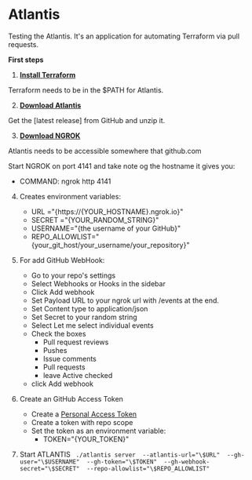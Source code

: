 # Atlantis
Testing the Atlantis. It's an application for automating Terraform via pull requests.

**First steps**

1. **[Install Terraform](https://developer.hashicorp.com/terraform/install)**

Terraform needs to be in the $PATH for Atlantis.

2. **[Download Atlantis](https://github.com/runatlantis/atlantis/releases)**

Get the [latest release] from GitHub and unzip it.


3. **[Download NGROK](https://download.ngrok.com)**

Atlantis needs to be accessible somewhere that github.com

Start NGROK on port 4141 and take note og the hostname it gives you:

* COMMAND: ngrok http 4141

4. Creates environment variables:
    * URL ="{https://{YOUR_HOSTNAME}.ngrok.io}"
    * SECRET ="{YOUR_RANDOM_STRING}"
    * USERNAME="{the username of your GitHub}"
    * REPO_ALLOWLIST="{your_git_host/your_username/your_repository}"
   

5. For add GitHub WebHook:
   * Go to your repo's settings
   * Select Webhooks or Hooks in the sidebar
   * Click Add webhook
   * Set Payload URL to your ngrok url with /events at the end. 
   * Set Content type to application/json
   * Set Secret to your random string
   * Select Let me select individual events
   * Check the boxes
     * Pull request reviews
     * Pushes
     * Issue comments
     * Pull requests
     * leave Active checked
   * click Add webhook


6. Create an GitHub Access Token 
   * Create a [Personal Access Token](https://docs.github.com/en/authentication/keeping-your-account-and-data-secure/managing-your-personal-access-tokens#creating-a-fine-grained-personal-access-token)
   * Create a token with repo scope
   * Set the token as an environment variable:
     * TOKEN="{YOUR_TOKEN}"


7. Start ATLANTIS
  ` ./atlantis server 
        --atlantis-url="\$URL" 
        --gh-user="\$USERNAME" 
        --gh-token="\$TOKEN" 
        --gh-webhook-secret="\$SECRET" 
        --repo-allowlist="\$REPO_ALLOWLIST"`
